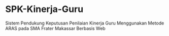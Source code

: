 # SPK-Kinerja-Guru
Sistem Pendukung Keputusan Penilaian Kinerja Guru Menggunakan Metode ARAS pada SMA Frater Makassar Berbasis Web
